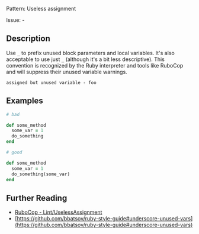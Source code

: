 Pattern: Useless assignment

Issue: -

## Description

Use `_` to prefix unused block parameters and local variables. It's also acceptable to use just `_` (although it's a bit less descriptive). This convention is recognized by the Ruby interpreter and tools like RuboCop and will suppress their unused variable warnings.

```
assigned but unused variable - foo
```

## Examples

```ruby
# bad

def some_method
  some_var = 1
  do_something
end
```
```ruby
# good

def some_method
  some_var = 1
  do_something(some_var)
end
```

## Further Reading

* [RuboCop - Lint/UselessAssignment](https://rubocop.readthedocs.io/en/latest/cops_lint/#lintuselessassignment)
* [https://github.com/bbatsov/ruby-style-guide#underscore-unused-vars](https://github.com/bbatsov/ruby-style-guide#underscore-unused-vars)

